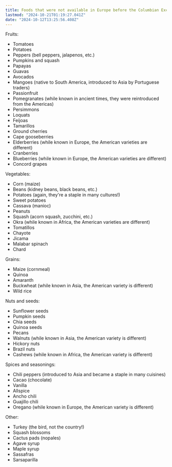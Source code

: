```yaml
---
title: Foods that were not available in Europe before the Columbian Exchange
lastmod: "2024-10-21T01:19:27.041Z"
date: "2024-10-12T13:25:56.408Z"
---
```


Fruits:

- Tomatoes
- Potatoes
- Peppers (bell peppers, jalapenos, etc.)
- Pumpkins and squash
- Papayas
- Guavas
- Avocados
- Mangoes (native to South America, introduced to Asia by Portuguese traders)
- Passionfruit
- Pomegranates (while known in ancient times, they were reintroduced from the Americas)
- Persimmons
- Loquats
- Feijoas
- Tamarillos
- Ground cherries
- Cape gooseberries
- Elderberries (while known in Europe, the American varieties are different)
- Cranberries
- Blueberries (while known in Europe, the American varieties are different)
- Concord grapes

Vegetables:

- Corn (maize)
- Beans (kidney beans, black beans, etc.)
- Potatoes (again, they're a staple in many cultures!)
- Sweet potatoes
- Cassava (manioc)
- Peanuts
- Squash (acorn squash, zucchini, etc.)
- Okra (while known in Africa, the American varieties are different)
- Tomatillos
- Chayote
- Jicama
- Malabar spinach
- Chard

Grains:

- Maize (cornmeal)
- Quinoa
- Amaranth
- Buckwheat (while known in Asia, the American variety is different)
- Wild rice

Nuts and seeds:

- Sunflower seeds
- Pumpkin seeds
- Chia seeds
- Quinoa seeds
- Pecans
- Walnuts (while known in Asia, the American variety is different)
- Hickory nuts
- Brazil nuts
- Cashews (while known in Africa, the American variety is different)

Spices and seasonings:

- Chili peppers (introduced to Asia and became a staple in many cuisines)
- Cacao (chocolate)
- Vanilla
- Allspice
- Ancho chili
- Guajillo chili
- Oregano (while known in Europe, the American variety is different)

Other:

- Turkey (the bird, not the country!)
- Squash blossoms
- Cactus pads (nopales)
- Agave syrup
- Maple syrup
- Sassafras
- Sarsaparilla
